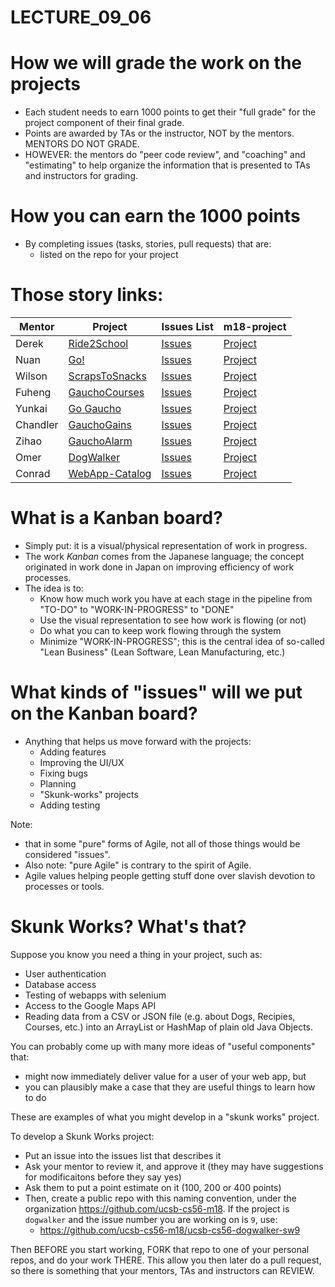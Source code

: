 # LECTURE_09_06


# How we will grade the work on the projects

* Each student needs to earn 1000 points to get their "full grade" for the project component of their final grade.
* Points are awarded by TAs or the instructor, NOT by the mentors.  MENTORS DO NOT GRADE.
* HOWEVER: the mentors do "peer code review", and "coaching" and "estimating" to help organize the information that is presented to TAs and instructors for grading.

# How you can earn the 1000 points

* By completing issues (tasks, stories, pull requests) that are:
   * listed on the repo for your project
   
   
# Those story links:

| Mentor | Project | Issues List |  m18-project |
|-|-|-|-|
|  Derek | [Ride2School](https://github.com/ucsb-cs56-webapps/ucsb-cs56-ride2school) | [Issues](https://github.com/ucsb-cs56-webapps/ucsb-cs56-ride2school/issues)| [Project](https://github.com/ucsb-cs56-webapps/ucsb-cs56-ride2school/projects/1)|
| 	Nuan	|[Go!](https://github.com/ucsb-cs56-webapps/ucsb-cs56-go)| [Issues](https://github.com/ucsb-cs56-webapps/ucsb-cs56-go/issues)| [Project](https://github.com/ucsb-cs56-webapps/ucsb-cs56-go/projects/1)|
| Wilson | [ScrapsToSnacks](https://github.com/ucsb-cs56-webapps/ucsb-cs56-scrapstosnacks	) | [Issues](https://github.com/ucsb-cs56-webapps/ucsb-cs56-scrapstosnacks/issues)| [Project](https://github.com/ucsb-cs56-webapps/ucsb-cs56-scrapstosnacks/projects/1)|
| Fuheng | [GauchoCourses](https://github.com/ucsb-cs56-webapps/ucsb-cs56-gauchocourses) | [Issues](https://github.com/ucsb-cs56-webapps/ucsb-cs56-gauchocourses/issues)|[Project](https://github.com/ucsb-cs56-webapps/ucsb-cs56-gauchocourses/projects/1)|
| Yunkai | [Go Gaucho](https://github.com/ucsb-cs56-webapps/ucsb-cs56-gogaucho) | [Issues](https://github.com/ucsb-cs56-webapps/ucsb-cs56-gogaucho/issues)|[Project](https://github.com/ucsb-cs56-webapps/ucsb-cs56-gogaucho/projects/1)|
| Chandler | [GauchoGains](https://github.com/ucsb-cs56-webapps/ucsb-cs56-gauchogains) | [Issues](https://github.com/ucsb-cs56-webapps/ucsb-cs56-gauchogains/issues)|[Project](https://github.com/ucsb-cs56-webapps/ucsb-cs56-gauchogains/projects/2)|
| Zihao | [GauchoAlarm](https://github.com/ucsb-cs56-webapps/ucsb-cs56-gauchoalarm) | [Issues](https://github.com/ucsb-cs56-webapps/ucsb-cs56-gauchoalarm/issues) |[Project](https://github.com/ucsb-cs56-webapps/ucsb-cs56-gauchoalarm/projects/1) |
| Omer | [DogWalker](https://github.com/ucsb-cs56-webapps/ucsb-cs56-dogwalker) | [Issues](https://github.com/ucsb-cs56-webapps/ucsb-cs56-dogwalker/issues)|[Project](https://github.com/ucsb-cs56-webapps/ucsb-cs56-dogwalker/projects/1)|
| Conrad | [WebApp-Catalog](https://github.com/ucsb-cs56-webapps/ucsb-cs56-webapp-catalog) | [Issues](https://github.com/ucsb-cs56-webapps/ucsb-cs56-webapp-catalog/issues) | [Project](https://github.com/ucsb-cs56-webapps/ucsb-cs56-webapp-catalog/projects/2) | 


# What is a Kanban board?

* Simply put: it is a visual/physical representation of work in progress. 
* The work *Kanban* comes from the Japanese language; the concept originated in work done in Japan on improving efficiency of work processes.
* The idea is to:
   * Know how much work you have at each stage in the pipeline from "TO-DO" to "WORK-IN-PROGRESS" to "DONE"
   * Use the visual representation to see how work is flowing (or not)
   * Do what you can to keep work flowing through the system
   * Minimize "WORK-IN-PROGRESS"; this is the central idea of so-called "Lean Business" (Lean Software, Lean Manufacturing, etc.)
   
# What kinds of "issues" will we put on the Kanban board?

* Anything that helps us move forward with the projects:
   * Adding features
   * Improving the UI/UX
   * Fixing bugs
   * Planning
   * "Skunk-works" projects
   * Adding testing

Note:
  * that in some "pure" forms of Agile, not all of those things would be considered "issues".  
  * Also note: "pure Agile" is contrary to the spirit of Agile.  
  * Agile values helping people getting stuff done over slavish devotion to processes or tools.
  

# Skunk Works? What's that?

Suppose you know you need a thing in your project, such as:

* User authentication
* Database access
* Testing of webapps with selenium
* Access to the Google Maps API
* Reading data from a CSV or JSON file (e.g. about Dogs, Recipies, Courses, etc.) into an ArrayList or HashMap of plain old Java Objects.

You can probably come up with many more ideas of "useful components" that:
* might now immediately deliver value for a user of your web app, but 
* you can plausibly make a case that they are useful things to learn how to do

These are examples of what you might develop in a "skunk works" project.

To develop a Skunk Works project:

* Put an issue into the issues list that describes it
* Ask your mentor to review it, and approve it (they may have suggestions for modificaitons before they say yes)
* Ask them to put a point estimate on it (100, 200 or 400 points)
* Then, create a public repo with this naming convention, under the organization <https://github.com/ucsb-cs56-m18>.  If the project is `dogwalker` and the issue number you are working on is `9`, use:
    * https://github.com/ucsb-cs56-m18/ucsb-cs56-dogwalker-sw9
    
Then BEFORE you start working, FORK that repo to one of your personal repos, and do your work THERE.  This allow you then later do a pull request, so there is something that your mentors, TAs and instructors can REVIEW.

